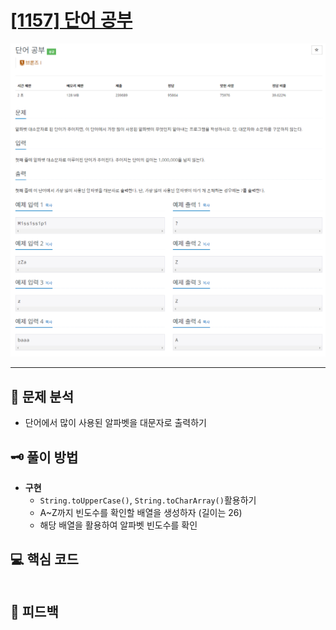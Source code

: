 # [[1157] 단어 공부](https://www.acmicpc.net/problem/1157)

![1.png](img%2F1.png)

***

## 📃 문제 분석

- 단어에서 많이 사용된 알파벳을 대문자로 출력하기

## 🗝️ 풀이 방법

- **구현**
  - ```String.toUpperCase()```, ```String.toCharArray()```활용하기 
  - A~Z까지 빈도수를 확인할 배열을 생성하자 (길이는 26)
  - 해당 배열을 활용하여 알파벳 빈도수를 확인

## 💻 핵심 코드

```java
```

## 📌 피드백

